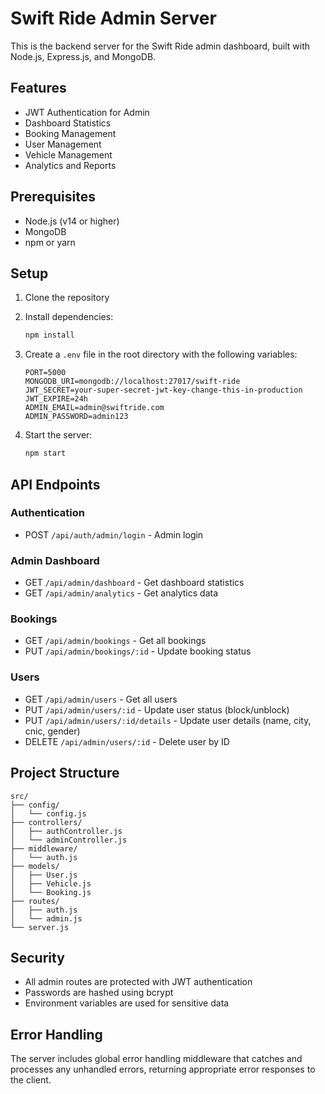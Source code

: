 # Swift Ride Admin Server

This is the backend server for the Swift Ride admin dashboard, built with Node.js, Express.js, and MongoDB.

## Features

- JWT Authentication for Admin
- Dashboard Statistics
- Booking Management
- User Management
- Vehicle Management
- Analytics and Reports

## Prerequisites

- Node.js (v14 or higher)
- MongoDB
- npm or yarn

## Setup

1. Clone the repository
2. Install dependencies:

   ```bash
   npm install
   ```

3. Create a `.env` file in the root directory with the following variables:

   ```
   PORT=5000
   MONGODB_URI=mongodb://localhost:27017/swift-ride
   JWT_SECRET=your-super-secret-jwt-key-change-this-in-production
   JWT_EXPIRE=24h
   ADMIN_EMAIL=admin@swiftride.com
   ADMIN_PASSWORD=admin123
   ```

4. Start the server:
   ```bash
   npm start
   ```

## API Endpoints

### Authentication

- POST `/api/auth/admin/login` - Admin login

### Admin Dashboard

- GET `/api/admin/dashboard` - Get dashboard statistics
- GET `/api/admin/analytics` - Get analytics data

### Bookings

- GET `/api/admin/bookings` - Get all bookings
- PUT `/api/admin/bookings/:id` - Update booking status

### Users

- GET `/api/admin/users` - Get all users
- PUT `/api/admin/users/:id` - Update user status (block/unblock)
- PUT `/api/admin/users/:id/details` - Update user details (name, city, cnic, gender)
- DELETE `/api/admin/users/:id` - Delete user by ID

## Project Structure

```
src/
├── config/
│   └── config.js
├── controllers/
│   ├── authController.js
│   └── adminController.js
├── middleware/
│   └── auth.js
├── models/
│   ├── User.js
│   ├── Vehicle.js
│   └── Booking.js
├── routes/
│   ├── auth.js
│   └── admin.js
└── server.js
```

## Security

- All admin routes are protected with JWT authentication
- Passwords are hashed using bcrypt
- Environment variables are used for sensitive data

## Error Handling

The server includes global error handling middleware that catches and processes any unhandled errors, returning appropriate error responses to the client.
